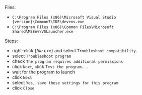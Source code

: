 Files:
- `C:\Program Files (x86)\Microsoft Visual Studio {version}\Common7\IDE\devenv.exe`
- `C:\Program Files (x86)\Common Files\Microsoft Shared\MSEnv\VSLauncher.exe`

Steps:
- right-click {*file.exe*} and select `Troubleshoot compatibility`.
- select `Troubleshoot program`
- check `The program requires additional permissions`
- click `Next`, click `Test the program...`
- wait for the program to launch
- click `Next`
- select `Yes, save these settings for this program`
- click `Close`
